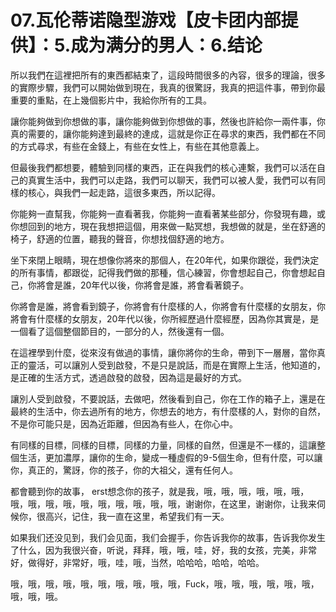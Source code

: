 # 07.瓦伦蒂诺隐型游戏【皮卡团内部提供】：5.成为满分的男人：6.结论

所以我們在這裡把所有的東西都結束了，這段時間很多的內容，很多的理論，很多的實際步驟，我們可以開始做到現在，我真的很驚訝，我真的把這件事，帶到你最重要的重點，在上幾個影片中，我給你所有的工具。

讓你能夠做到你想做的事，讓你能夠做到你想做的事，然後也許給你一兩件事，你真的需要的，讓你能夠達到最終的達成，這就是你正在尋求的東西，我們都在不同的方式尋求，有些在金錢上，有些在女性上，有些在其他意義上。

但最後我們都想要，體驗到同樣的東西，正在與我們的核心連繫，我們可以活在自己的真實生活中，我們可以走路，我們可以聊天，我們可以被人愛，我們可以有同樣的核心，與我們一起走路，這很多東西，所以記得。

你能夠一直幫我，你能夠一直看著我，你能夠一直看著某些部分，你發現有趣，或你想回到的地方，現在我想把這個，用來做一點冥想，我想做的就是，坐在舒適的椅子，舒適的位置，聽我的聲音，你想找個舒適的地方。

坐下來閉上眼睛，現在想像你將來的那個人，在20年代，如果你跟從，我們決定的所有事情，都跟從，記得我們做的那種，信心練習，你會想起自己，你會想起自己，你將會是誰，20年代以後，你將會是誰，將會看著鏡子。

你將會是誰，將會看到鏡子，你將會有什麼樣的人，你將會有什麼樣的女朋友，你將會有什麼樣的女朋友，20年代以後，你所經歷過什麼經歷，因為你其實是，是一個看了這個整個節目的，一部分的人，然後還有一個。

在這裡學到什麼，從來沒有做過的事情，讓你將你的生命，帶到下一層層，當你真正的靈活，可以讓別人受到啟發，不是只是說話，而是在實際上生活，他知道的，是正確的生活方式，透過啟發的啟發，因為這是最好的方式。

讓別人受到啟發，不要說話，去做吧，然後看到自己，你在工作的箱子上，還是在最終的生活中，你去過所有的地方，你想去的地方，有什麼樣的人，對你的自然，不是你可能只是，因為近距離，但因為有些人，在你心中。

有同樣的目標，同樣的目標，同樣的力量，同樣的自然，但還是不一樣的，這讓整個生活，更加濃厚，讓你的生命，變成一種虛假的9-5個生命，但有什麼，可以讓你，真正的，驚訝，你的孩子，你的大祖父，還有任何人。

都會聽到你的故事， erst想念你的孩子，就是我，哦，哦，哦，哦，哦，哦，哦，哦，哦，哦，哦，哦，哦，哦，哦，哦，谢谢你，在这里，谢谢你，让我来伺候你，很高兴，记住，我一直在这里，希望我们有一天。

如果我们还没见到，我们会见面，我们会握手，你告诉我你的故事，告诉我你发生了什么，因为我很兴奋，听说，拜拜，哦，哦，哇，好，我的女孩，完美，非常好，做得好，非常好，哦，哇，哦，当然，哈哈哈，哈哈，哈哈。

哦，哦，哦，哦，哦，哦，哦，哦，哦，哦，Fuck，哦，哦，哦，哦，哦，哦，哦，哦，哦。